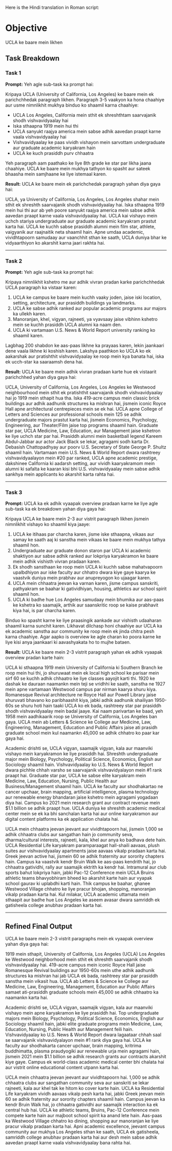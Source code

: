 Here is the Hindi translation in Roman script:

# Objective

UCLA ke baare mein likhen

## Task Breakdown

### Task 1

**Prompt:**
Yeh agle sub-task ka prompt hai:

Kripaya UCLA (University of California, Los Angeles) ke baare mein ek parichchhedak paragraph likhen. Paragraph 3-5 vaakyon ka hona chaahiye aur usme nimnlikhit mukhya binduo ko shaamil karna chaahiye:
- UCLA Los Angeles, California mein sthit ek shreshthtam saarvajanik shodh vishvavidyaalay hai
- Iska sthaapna 1919 mein hui thi
- UCLA sanyukt raajya america mein sabse adhik aavedan praapt karne vaala vishvavidyaalay hai 
- Vishvavidyaalay ke paas vividh vishayon mein sarvottam undergraduate aur graduate academic karyakram hain
- UCLA ke kuch prasiddh purv chhaatra

Yeh paragraph aam paathako ke liye 8th grade ke star par likha jaana chaahiye. UCLA ke baare mein mukhya tathyon ko spasht aur sateek bhaasha mein samjhaane ke liye istemaal karen.

**Result:**
UCLA ke baare mein ek parichchedak paragraph yahan diya gaya hai:

UCLA, ya University of California, Los Angeles, Los Angeles shahar mein sthit ek shreshth saarvajanik shodh vishvavidyaalay hai. Iska sthaapna 1919 mein hui thi aur ab yeh poore sanyukt raajya america mein sabse adhik aavedan praapt karne vaala vishvavidyaalay hai. UCLA kai vishayo mein uchch stariya undergraduate aur graduate academic karyakram prastut karta hai. UCLA ke kuchh sabse prasiddh alumni mein film star, athlete, vaigyanik aur raajnaitik neta shaamil hain. Apne umdaa academic, vividhtapoorn samudaay aur vaanchhit sthan ke saath, UCLA duniya bhar ke vidyaarthiyon ko akarshit karna jaari rakhta hai.

---

### Task 2

**Prompt:**
Yeh agle sub-task ka prompt hai:

Kripaya nimnlikhit kshetro me aur adhik vivran pradan karke parichchhedak UCLA paragraph ka vistaar karen:
1) UCLA ke campus ke baare mein kuchh vaaky joden, jaise iski location, setting, architecture, aur prasiddh buildings ya landmarks.
2) UCLA ke sabse adhik ranked aur popular academic programs aur majors ka ullekh karen.
3) Manoranjan, khel, vigyan, rajneeti, ya vyavsaay jaise vibhinn kshetro mein se kuchh prasiddh UCLA alumni ka naam den.
4) UCLA ki vartamaan U.S. News & World Report university ranking ko shaamil karen.

Lagbhag 200 shabdon ke aas-paas likhne ka prayaas karen, lekin jaankaari dene vaala likhne ki koshish karen. Lakshya paathkon ko UCLA ko ek aakarshak aur pratishthit vishvavidyaalay ke roop mein kya banata hai, iska ek ucch-star ka saaraamsh dena hai.

**Result:**
UCLA ke baare mein adhik vivran pradaan karte hue ek vistaarit parichchhed yahan diya gaya hai:

UCLA, University of California, Los Angeles, Los Angeles ke Westwood neighbourhood mein sthit ek pratishthit saarvajanik shodh vishvavidyaalay hai jo 1919 mein sthapit hua tha. Iska 419-acre campus mein classic brick buildings aur adhik aadhunik structures ka mishran hai, jismein iconic Royce Hall apne architectural centrepieces mein se ek hai. UCLA apne College of Letters and Sciences aur professional schools mein 125 se adhik undergraduate majors prastut karta hai, jismein Economics, Psychology, Engineering, aur Theater/Film jaise top programs shaamil hain. Graduate star par, UCLA Medicine, Law, Education, aur Management jaise kshetron ke liye uchch star par hai. Prasiddh alumni mein basketball legend Kareem Abdul-Jabbar aur actor Jack Black se lekar, agragami sodh karta Dr. Debasish Chattopadhyay aur poorv U.S. Secretary of State George P. Shultz shaamil hain. Vartamaan mein U.S. News & World Report dwara rashtreey vishvavidyaalayon mein #20 par ranked, UCLA apne academic prestige, dakshinee California ki aadarsh setting, aur vividh kaaryakramom mein alumni ki safalta ke kaaran kisi bhi U.S. vishvavidyaalay mein sabse adhik sankhya mein applicants ko akarshit karta rahta hai.

---

### Task 3

**Prompt:**
UCLA ka ek adhik vyaapak overview pradaan karne ke liye agle sub-task ka ek breakdown yahan diya gaya hai:

Kripaya UCLA ke baare mein 2-3 aur vistrit paragraph likhen jismein nimnlikhit vishayo ko shaamil kiya jaaye:
1) UCLA ke itihaas par charcha karen, jisme iske sthaapna, vikaas aur samay ke saath aaj ki sanstha mein vikaas ke baare mein mukhya tathya shaamil hon.
2) Undergraduate aur graduate donon staron par UCLA ki academic shaktiyon aur sabse adhik ranked aur lokpriya karyakramon ke baare mein adhik vishisth vivran pradaan karen.
3) Ek shodh sansthaan ke roop mein UCLA ki kuchh sabse mahatvapoorn upalbdhiyon aur iske faculty aur chhatro dwara kiye gaye kaarya ke vaastvik duniya mein prabhav aur anupreyogon ko ujaagar karen.
4) UCLA mein chhaatra jeevan ka varnan karen, jisme campus sanskriti, pathyakram se baahar ki gatividhiyan, housing, athletics aur school spirit shaamil hon.
5) UCLA ki badhe hue Los Angeles samudaay mein bhumika aur aas-paas ke kshetra ko saamajik, arthik aur saanskritic roop se kaise prabhavit kiya hai, is par charcha karen.

Binduo ko spasht karne ke liye praasingik aankade aur vishisth udaaharan shaamil karna sunchit karen. Likhavat dilchasp honi chaahiye aur UCLA ka ek academic sanstha aur community ke roop mein ek jinda chitra pesh karna chaahiye. Agar aapko is overview ke agle charan ko poora karne ke liye kisi anya jaankaari ki aavashyakata ho to mujhe bataen.

**Result:**
UCLA ke baare mein 2-3 vistrit paragraph yahan ek adhik vyaapak overview pradan karte hain:

UCLA ki sthaapna 1919 mein University of California ki Southern Branch ke roop mein hui thi, jo shuruwaat mein ek local high school ke parisar mein sirf 60 se kuchh adhik chhaatro ke liye classes aayojit karti thi. 1920 ke dashak ke dauraan naamankn mein teji se vridhhi ke saath, sanstha ne 1927 mein apne vartamaan Westwood campus par nirman kaarya shuru kiya. Romanesque Revival architecture ne Royce Hall aur Powell Library jaise shuruvati bhavano ko paribhaashit kiya, jabki adhik aadhunik shailiyan 1950-60s se shuru hoti hain taaki UCLA ko ek bada, rashtreey star par prasiddh shodh vishvavidyaalay mein badal jaaye. Kai naam parivartan ke baad, yeh 1958 mein aadhikaarik roop se University of California, Los Angeles ban gaya. UCLA mein ab Letters & Science ke College aur Medicine, Law, Engineering, Management, Education and Public Affairs jaise ati prasidh graduate school mein kul naamankn 45,000 se adhik chhatro ko paar kar gaya hai.

Academic drishti se, UCLA vigyan, saamajik vigyan, kala aur maanviki vishayo mein karyakramon ke liye prasiddh hai. Shreshth undergraduate major mein Biology, Psychology, Political Science, Economics, English aur Sociology shaamil hain. Vishvavidyaalay ko U.S. News & World Report dwara pichhle chhah varsho se saarvajanik vishvavidyalayon mein #1 rank praapt hai. Graduate star par, UCLA ke sabse elite karyakram mein Medicine, Law, Education, Nursing, Public Health aur Business/Management shaamil hain. UCLA ke faculty aur shodhakartao ne cancer upchaar, brain mapping, artificial intelligence, plasma technology aur renewable energy bhandaran jaise kshetro mein agragami yogadaan diya hai. Campus ko 2021 mein research grant aur contract revenue mein $1.1 billion se adhik praapt hue. UCLA duniya ke shreshth academic medical center mein se ek ka bhi sanchalan karta hai aur online karyakramon aur digital content platforms ka ek application chalata hai.

UCLA mein chhaatra jeevan jeevant aur vividhtapoorn hai, jismein 1,000 se adhik chhaatra clubs aur sangathan hain jo community seva, dharma/cultural interests, rajneeti, kala, khel aur anya ko badhava dete hain. UCLA Residential Life karyakram paramparaagat hall-shaili aavaas, plush suites aur vishvavidyaalay apartments jaise aavaas vikalp pradaan karta hai. Greek jeevan active hai, jismein 60 se adhik fraternity aur sorority chapters hain. Campus ka vaastvik kendr Bruin Walk ke aas-paas kendrith hai, jo chhaatra gatividhi, rally aur saamajik ektrith ka kendr hai. Intramural aur club sports bahut lokpriya hain, jabki Pac-12 Conference mein UCLA Bruins athletic teams bhavyobhiram bheed ko akarshit karte hain aur vyapak school gaurav ki uplabdhi karti hain. Thik campus ke baahar, ghanee Westwood Village chhatro ke liye pracur bhojan, shopping, manoranjan vikalp pradaan karta hai. Kul milakar, UCLA academic uttamata mein sthaapit aur badhe hue Los Angeles ke aseem avasar dwara samriddh ek gatisheela college anubhav pradaan karta hai.

---

## Refined Final Output

UCLA ke baare mein 2-3 vistrit paragraphs mein ek vyaapak overview yahan diya gaya hai:

1919 mein sthapit, University of California, Los Angeles (UCLA) Los Angeles ke Westwood neighborhood mein sthit ek shreshth saarvajanik shodh vishvavidyaalay hai. 419-acre campus mein iconic Royce Hall jaise Romanesque Revival buildings aur 1950-60s mein uthe adhik aadhunik structures ka mishran hai jab UCLA ek bada, rashtreey star par prasiddh sanstha mein vikasit hua. UCLA ab Letters & Science ke College aur Medicine, Law, Engineering, Management, Education aur Public Affairs samaet ati-prasiddh graduate schools mein 45,000 se adhik chhaatro ka naamankn karta hai.

Academic drishti se, UCLA vigyan, saamajik vigyan, kala aur maanviki vishayo mein apne karyakramon ke liye prasiddh hai. Top undergraduate majors mein Biology, Psychology, Political Science, Economics, English aur Sociology shaamil hain, jabki elite graduate programs mein Medicine, Law, Education, Nursing, Public Health aur Management feili hain. Vishvavidyaalay ko U.S. News & World Report dwara lagaataar chhah saal se saarvajanik vishvavidyalayon mein #1 rank diya gaya hai. UCLA ke faculty aur shodhakarta cancer upchaar, brain mapping, kritrima buddhimatta, plasma praudyogiki aur renewable urja mein agragami hain, jismein 2021 mein $1.1 billion se adhik research grants aur contracts akarshit kiye gaye. Campus ek world-class academic medical center bhi chalata hai aur vistrit online educational content utpann karta hai.

UCLA mein chhaatra jeevan jeevant aur vividhtapoorn hai. 1,000 se adhik chhaatra clubs aur sangathan community seva aur sanskriti se lekar rajneeti, kala aur khel tak ke hitom ko cover karte hain. UCLA ka Residential Life karyakram vividh aavaas vikalp pesh karta hai, jabki Greek jeevan mein 60 se adhik fraternity aur sorority chapters shaamil hain. Campus jeevan ka kendr Bruin Walk hai, jo chhaatra gatividhi aur saamajik interaction ka ek central hub hai. UCLA ke athletic teams, Bruins, Pac-12 Conference mein compete karte hain aur majboot school spirit ka anand lete hain. Aas-paas ka Westwood Village chhatro ko dining, shopping aur manoranjan ke liye pracur vikalp pradaan karta hai. Apni academic excellence, jeevant campus community aur mukhya Los Angeles sthan ke saath, UCLA ek gatisheela, samriddh college anubhav pradaan karta hai aur desh mein sabse adhik aavedan praapt karne vaala vishvavidyaalay bana rahta hai.